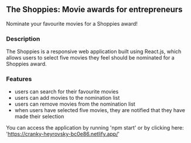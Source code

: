 ## The Shoppies: Movie awards for entrepreneurs
Nominate your favourite movies for a Shoppies award!

### Description
The Shoppies is a responsive web application built using React.js, which allows users to select five movies they feel should be nominated for a Shoppies award.

### Features
- users can search for their favourite movies
- users can add movies to the nomination list
- users can remove movies from the nomination list
- when users have selected five movies, they are notified that they have made their selection


You can access the application by running 'npm start' or by clicking here: 'https://cranky-heyrovsky-bc0e86.netlify.app/'
